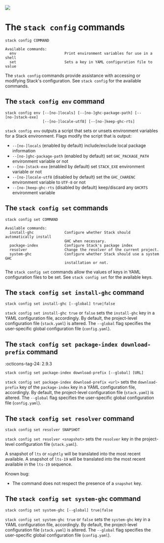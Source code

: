 <div class="hidden-warning"><a href="https://docs.haskellstack.org/"><img src="https://cdn.jsdelivr.net/gh/commercialhaskell/stack/doc/img/hidden-warning.svg"></a></div>

# The `stack config` commands

~~~text
stack config COMMAND

Available commands:
  env                      Print environment variables for use in a shell
  set                      Sets a key in YAML configuration file to value
~~~

The `stack config` commands provide assistance with accessing or modifying
Stack's configuration. See `stack config` for the available commands.

## The `stack config env` command

~~~text
stack config env [--[no-]locals] [--[no-]ghc-package-path] [--[no-]stack-exe]
                 [--[no-]locale-utf8] [--[no-]keep-ghc-rts]
~~~

`stack config env` outputs a script that sets or unsets environment variables
for a Stack environment. Flags modify the script that is output:

* `--[no-]locals` (enabled by default) include/exclude local package information
* `--[no-]ghc-package-path` (enabled by default) set `GHC_PACKAGE_PATH`
  environment variable or not
* `--[no-]stack-exe` (enabled by default) set `STACK_EXE` environment variable
  or not
* `--[no-]locale-utf8` (disabled by default) set the `GHC_CHARENC`
  environment variable to `UTF-8` or not
* `--[no-]keep-ghc-rts` (disabled by default) keep/discard any `GHCRTS`
  environment variable

## The `stack config set` commands

~~~text
stack config set COMMAND

Available commands:
  install-ghc              Configure whether Stack should automatically install
                           GHC when necessary.
  package-index            Configure Stack's package index
  resolver                 Change the resolver of the current project.
  system-ghc               Configure whether Stack should use a system GHC
                           installation or not.
~~~

The `stack config set` commands allow the values of keys in YAML configuration
files to be set. See `stack config set` for the available keys.

## The `stack config set install-ghc` command

~~~text
stack config set install-ghc [--global] true|false
~~~

`stack config set install-ghc true` or `false` sets the `install-ghc` key in a
YAML configuration file, accordingly. By default, the project-level
configuration file (`stack.yaml`) is altered. The `--global` flag specifies the
user-specific global configuration file (`config.yaml`).

## The `stack config set package-index download-prefix` command

:octicons-tag-24: 2.9.3

~~~text
stack config set package-index download-prefix [--global] [URL]
~~~

`stack config set package-index download-prefix <url>` sets the
`download-prefix` key of the `package-index` key in a YAML configuration file,
accordingly. By default, the project-level configuration file (`stack.yaml`) is
altered. The `--global` flag specifies the user-specific global configuration
file (`config.yaml`).

## The `stack config set resolver` command

~~~text
stack config set resolver SNAPSHOT
~~~

`stack config set resolver <snapshot>` sets the `resolver` key in the
project-level configuration file (`stack.yaml`).

A snapshot of `lts` or `nightly` will be translated into the most recent
available. A snapshot of `lts-19` will be translated into the most recent
available in the `lts-19` sequence.

Known bug:

* The command does not respect the presence of a `snapshot` key.

## The `stack config set system-ghc` command

~~~text
stack config set system-ghc [--global] true|false
~~~

`stack config set system-ghc true` or `false` sets the `system-ghc` key in a
YAML configuration file, accordingly. By default, the project-level
configuration file (`stack.yaml`) is altered. The `--global` flag specifies the
user-specific global configuration file (`config.yaml`).
